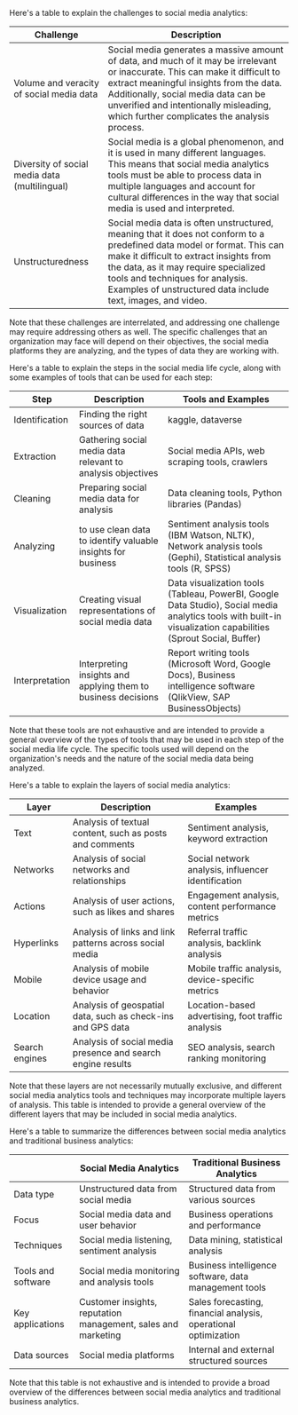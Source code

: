 

Here's a table to explain the challenges to social media analytics:

| Challenge                  | Description                                                                                                                                                                                                                                                                                                |
| ---------------------------| --------------------------------------------------------------------------------------------------------------------------------------------------------------------------------------------------------------------------------------------------------------------------------------------------------- |
| Volume and veracity of social media data | Social media generates a massive amount of data, and much of it may be irrelevant or inaccurate. This can make it difficult to extract meaningful insights from the data. Additionally, social media data can be unverified and intentionally misleading, which further complicates the analysis process. |
| Diversity of social media data (multilingual) | Social media is a global phenomenon, and it is used in many different languages. This means that social media analytics tools must be able to process data in multiple languages and account for cultural differences in the way that social media is used and interpreted. |
| Unstructuredness | Social media data is often unstructured, meaning that it does not conform to a predefined data model or format. This can make it difficult to extract insights from the data, as it may require specialized tools and techniques for analysis. Examples of unstructured data include text, images, and video. |

Note that these challenges are interrelated, and addressing one challenge may require addressing others as well. The specific challenges that an organization may face will depend on their objectives, the social media platforms they are analyzing, and the types of data they are working with.

Here's a table to explain the steps in the social media life cycle, along with some examples of tools that can be used for each step:

| Step          | Description                                                | Tools and Examples                                 |
| --------------| ---------------------------------------------------------- | -------------------------------------------------- |
| Identification | Finding the right sources of data | kaggle, dataverse  |
| Extraction    | Gathering social media data relevant to analysis objectives | Social media APIs, web scraping tools, crawlers     |
| Cleaning      | Preparing social media data for analysis                    | Data cleaning tools, Python libraries (Pandas)     |
| Analyzing     | to use clean data to identify valuable insights for business | Sentiment analysis tools (IBM Watson, NLTK), Network analysis tools (Gephi), Statistical analysis tools (R, SPSS) |
| Visualization | Creating visual representations of social media data        | Data visualization tools (Tableau, PowerBI, Google Data Studio), Social media analytics tools with built-in visualization capabilities (Sprout Social, Buffer) |
| Interpretation | Interpreting insights and applying them to business decisions | Report writing tools (Microsoft Word, Google Docs), Business intelligence software (QlikView, SAP BusinessObjects) |

Note that these tools are not exhaustive and are intended to provide a general overview of the types of tools that may be used in each step of the social media life cycle. The specific tools used will depend on the organization's needs and the nature of the social media data being analyzed.

Here's a table to explain the layers of social media analytics:

| Layer          | Description                                                | Examples                                          |
| -------------- | ---------------------------------------------------------- | ------------------------------------------------- |
| Text           | Analysis of textual content, such as posts and comments    | Sentiment analysis, keyword extraction             |
| Networks       | Analysis of social networks and relationships              | Social network analysis, influencer identification |
| Actions        | Analysis of user actions, such as likes and shares          | Engagement analysis, content performance metrics   |
| Hyperlinks     | Analysis of links and link patterns across social media    | Referral traffic analysis, backlink analysis       |
| Mobile         | Analysis of mobile device usage and behavior                | Mobile traffic analysis, device-specific metrics   |
| Location       | Analysis of geospatial data, such as check-ins and GPS data | Location-based advertising, foot traffic analysis  |
| Search engines | Analysis of social media presence and search engine results | SEO analysis, search ranking monitoring            |

Note that these layers are not necessarily mutually exclusive, and different social media analytics tools and techniques may incorporate multiple layers of analysis. This table is intended to provide a general overview of the different layers that may be included in social media analytics.

Here's a table to summarize the differences between social media analytics and traditional business analytics:

|                  | Social Media Analytics                | Traditional Business Analytics            |
| ---------------- | ------------------------------------- | ---------------------------------------- |
| Data type        | Unstructured data from social media   | Structured data from various sources     |
| Focus            | Social media data and user behavior   | Business operations and performance      |
| Techniques       | Social media listening, sentiment analysis  | Data mining, statistical analysis   |
| Tools and software | Social media monitoring and analysis tools | Business intelligence software, data management tools |
| Key applications | Customer insights, reputation management, sales and marketing | Sales forecasting, financial analysis, operational optimization |
| Data sources     | Social media platforms                 | Internal and external structured sources |

Note that this table is not exhaustive and is intended to provide a broad overview of the differences between social media analytics and traditional business analytics.
